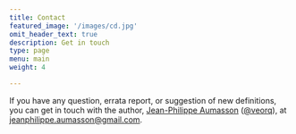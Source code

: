 ```yaml
---
title: Contact
featured_image: '/images/cd.jpg'
omit_header_text: true
description: Get in touch
type: page
menu: main
weight: 4

---
```


If you have any question, errata report, or suggestion of new
definitions, you can get in touch with the author, [Jean-Philippe
Aumasson](https://aumasson.jp) ([@veorq](https://twitter.com/veorq)), at
jeanphilippe.aumasson@gmail.com.


